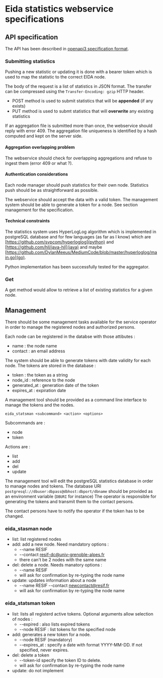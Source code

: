 # Eida statistics webservice specifications

## API specification

The API has been described in [openapi3 specification format](./eida_statistics_swagger.yaml).


### Submitting statistics
Pushing a new statistic or updating it is done with a bearer token which is used to map the statistic to the correct EIDA node.

The body of the request is a list of statistics in JSON format. The transfer can be compressed using the `Transfer-Encoding: gzip` HTTP header.

- POST method is used to submit statistics that will be **appended** (if any exists)
- PUT method is used to submt statistics that will **overwrite** any existing statistics

If an aggregation file is submitted more than once, the webservice should reply with error 409. The aggregation file uniqueness is identified by a hash computed and kept on the server side.

#### Aggregation overlapping problem

The webservice should check for overlapping aggregations and refuse to ingest them (error 409 or what ?).

#### Authentication considerations

Each node manager should push statistics for their own node. Statistics push should be as straightforward as possible.

The webservice should accept the data with a valid token. The management system should be able to generate a token for a node. See section management for the specification.

#### Technical constraints

The statistics system uses HyperLogLog algorithm which is implemented in postgreSQL database and for few languages (as far as I know) which are [https://github.com/svpcom/hyperloglog](python) and [https://github.com/hll/java-hll](java) and maybe [https://github.com/DylanMeeus/MediumCode/blob/master/hyperloglog/main.go](go).

Python implementation has been successfully tested for the aggregator.

### Get

A get method would allow to retrieve a list of existing statistics for a given node.

## Management

There should be some management tasks available for the service operator in order to manage the registered nodes and authorized persons.

Each node can be registered in the databse with those attibutes :

  - name : the node name
  - contact : an email address

The system should be able to generate tokens with date validity for each node. The tokens are stored in the database :

  - token : the token as a string
  - node_id : reference to the node
  - generated_at : generation date of the token
  - expires_at : expiration date

A management tool should be provided as a command line interface to manage the tokens and the nodes.

    eida_statsman <subcommand> <action> <options>

Subcommands are :

  - node
  - token

Actions are :

  - list
  - add
  - del
  - update

The management tool will edit the postgreSQL statistics database in order to manage nodes and tokens. The database URI `postgresql://dbuser:dbpass@dbhost:dbport/dbname` should be provided as an environment variable (`DBURI` for instance)
The operator is responsible for generating the tokens and transmit them to the contact persons.

The contact persons have to notify the operator if the token has to be changed.



### eida_stasman node

   - list: list registered nodes
   - add: add a new node. Need mandatory options :
     - --name RESIF
     - --contact resif-dc@univ-grenoble-alpes.fr
     - there can't be 2 nodes with the same name
   - del: delete a node. Needs manatory options :
     - --name RESIF
     - will ask for confirmation by re-typing the node name
   - update: updates information about a node
     - --name RESIF --contact newcontact@resif.fr
     - will ask for confirmation by re-typing the node name

### eida_statsman token

  - list: lists all registerd active tokens. Optional arguments allow selection of nodes :
    - --expired : also lists expired tokens
    - --node RESIF : list tokens for the specified node
  - add: generates a new token for a node.
    - --node RESIF (mandatory)
    - --expires_at : specify a date with format YYYY-MM-DD. If not specified, never expires.
  - del: delete a token
    - --token-id specify the token ID to delete.
     - will ask for confirmation by re-typing the node name
  - update: do not implement
